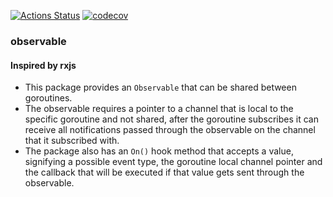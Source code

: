 [![Actions Status](https://github.com/WolvenSpirit/observable/workflows/badge.svg)](https://github.com/WolvenSpirit/observable/actions)
[![codecov](https://codecov.io/gh/WolvenSpirit/observable/branch/master/graph/badge.svg?token=TLWM6G8PWU)](https://codecov.io/gh/WolvenSpirit/observable)

### observable

#### Inspired by rxjs

- This package provides an `Observable` that can be shared between goroutines.
- The observable requires a pointer to a channel that is local to the specific goroutine and not shared, after the goroutine subscribes it can receive all notifications passed through the observable on the channel that it subscribed with.
- The package also has an `On()` hook method that accepts a value, signifying a possible event type, the goroutine local channel pointer and the callback that will be executed if that value gets sent through the observable.